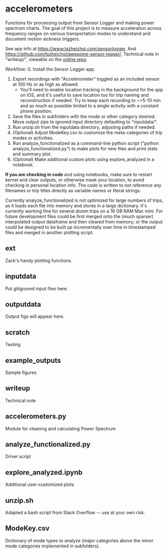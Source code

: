 # accelerometers
Functions for processing output from Sensor Logger and making power spectrum charts.
The goal of this project is to measure acceleration across frequency ranges
on various transportation modes to understand and document motion sickness triggers.

See app info at https://www.tszheichoi.com/sensorlogger.
And https://github.com/tszheichoi/awesome-sensor-logger/.
Technical note in "writeup/", viewable on the [online repo](https://github.com/zmsubin/accelerometers_pub/blob/main/writeup/TechNote.md).

Workflow:
0. Install the Sensor Logger app.
1. Export recordings with "Accelerometer" toggled as an included sensor at 100 Hz or as high as allowed.
    * You'll need to enable location tracking in the background for the app
on iOS, and it's useful to save location too for trip naming and reconstruction if needed. Try to keep each recording to ~>5-10 min and as much as possible limited to a single activity with a constant phone position.
2. Save the files in subfolders with the mode or other category desired. Move output zips to ignored input directory defaulting to "inputdata/".
3. Run unzip.sh from the inputdata directory, adjusting paths if needed.
4. (Optional) Adjust ModeKey.csv to customize the meta-categories of trip modes or activities.
5. Run analyze_functionalized as a command-line python script ("python analyze_functionalized.py") to make plots for new files and print stats and summary plot.
6. (Optional) Make additional custom plots using explore_analyzed in a notebook.

**If you are checking in code** and using notebooks, make sure to restart kernel and clear outputs, or otherwise mask your location, to avoid checking in personal
location info. The code is written to not reference any filenames or trip titles directly as variable names or literal strings.

Currently analyze_functionalized is not optimized for large numbers of trips, as it loads each file into memory and stores in a large dictionary. It's currently working fine for several dozen trips on a 16 GB RAM Mac mini. For future
development files could be first merged onto the (much sparser) interpolated output dataframe and then cleared from memory; or the output could be designed
to be built up incrementally over time in timestamped files and merged in another plotting script.

## ext
Zack's handy plotting functions.

## inputdata
Put gitignored input files here.

## outputdata
Output figs will appear here.

## scratch
Testing

## example_outputs
Sample figures

## writeup
Technical note

## accelerometers.py
Module for cleaning and calculating Power Spectrum

## analyze_functionalized.py
Driver script

## explore_analyzed.ipynb
Additional user-customized plots

## unzip.sh
Adapted a bash script from Stack Overflow -- use at your own risk.

## ModeKey.csv
Dictionary of mode types to analyze (major categories above the minor mode categories implemented in subfolders).